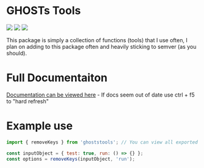 # GHOSTs Tools

[![](https://img.shields.io/npm/v/ghoststools?label=Latest%20Version&style=for-the-badge&logo=npm&color=informational)](https://www.npmjs.com/package/ghoststools)
[![](https://img.shields.io/static/v1?label=Project%20Creator&message=GHOST&color=informational&style=for-the-badge)](https://ghostdev.xyz)
[![](https://img.shields.io/github/workflow/status/ghostdevv/ghoststools/Test%20Codebase/main?style=for-the-badge)](https://github.com/ghostdevv/ghoststools)

This package is simply a collection of functions (tools) that I use often, I plan on adding to this package often and heavily sticking to semver (as you should).

# Full Documentaiton
[Documentation can be viewed here](https://ghostdevv.github.io/ghoststools/) - If docs seem out of date use ctrl + f5 to "hard refresh"

# Example use
```js
import { removeKeys } from 'ghoststools'; // You can view all exported members on the docs

const inputObject = { test: true, run: () => {} };
const options = removeKeys(inputObject, 'run');
```